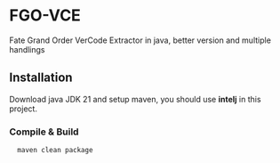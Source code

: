 # FGO-VCE

Fate Grand Order VerCode Extractor in java, better version and multiple handlings

## Installation

Download java JDK 21 and setup maven, you should use **intelj** in this project.

### Compile & Build

```bash
  maven clean package
```
